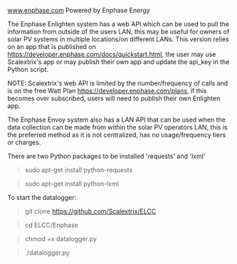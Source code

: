 www.enphase.com  Powered by Enphase Energy

The Enphase Enlighten system has a web API which can be used to pull the information from outside of the users LAN,
this may be useful for owners of solar PV systems in multiple locations/on different LANs.
This version relies on an app that is published on https://developer.enphase.com/docs/quickstart.html, 
the user may use Scalextrix's app or may publish their own app and update the api_key in the Python script. 

NOTE: Scalextrix's web API is limited by the number/frequency of calls and is on the free Watt Plan 
https://developer.enphase.com/plans, if this becomes over subscribed, users will need to publish their own Enlighten app.

The Enphase Envoy system also has a LAN API that can be used when the data collection can be made from within
the solar PV operators LAN, this is the preferred method as it is not centralized, has no usage/frequency tiers or charges.

There are two Python packages to be installed 'requests' and 'lxml'

> sudo apt-get install python-requests

> sudo apt-get install python-lxml


To start the datalogger:
> git clone https://github.com/Scalextrix/ELCC

> cd ELCC/Enphase

> chmod +x datalogger.py

> ./datalogger.py
